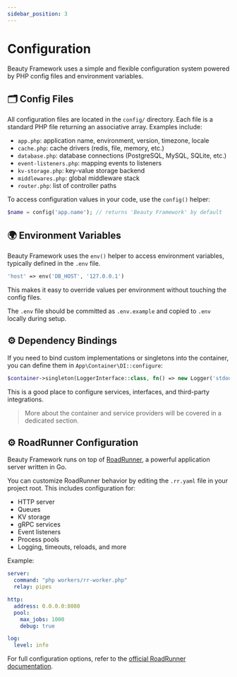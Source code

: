 ```yaml
---
sidebar_position: 3
---
```


# Configuration

Beauty Framework uses a simple and flexible configuration system powered by PHP config files and environment variables.


## 🗂 Config Files

All configuration files are located in the `config/` directory. Each file is a standard PHP file returning an associative array. Examples include:

* `app.php`: application name, environment, version, timezone, locale
* `cache.php`: cache drivers (redis, file, memory, etc.)
* `database.php`: database connections (PostgreSQL, MySQL, SQLite, etc.)
* `event-listeners.php`: mapping events to listeners
* `kv-storage.php`: key-value storage backend
* `middlewares.php`: global middleware stack
* `router.php`: list of controller paths

To access configuration values in your code, use the `config()` helper:

```php
$name = config('app.name'); // returns 'Beauty Framework' by default
```


## 🌍 Environment Variables

Beauty Framework uses the `env()` helper to access environment variables, typically defined in the `.env` file.

```php
'host' => env('DB_HOST', '127.0.0.1')
```

This makes it easy to override values per environment without touching the config files.

The `.env` file should be committed as `.env.example` and copied to `.env` locally during setup.


## ⚙️ Dependency Bindings

If you need to bind custom implementations or singletons into the container, you can define them in `App\Container\DI::configure`:

```php
$container->singleton(LoggerInterface::class, fn() => new Logger('stdout'));
```

This is a good place to configure services, interfaces, and third-party integrations.

> More about the container and service providers will be covered in a dedicated section.


## ⚙️ RoadRunner Configuration

Beauty Framework runs on top of [RoadRunner](https://roadrunner.dev), a powerful application server written in Go.

You can customize RoadRunner behavior by editing the `.rr.yaml` file in your project root. This includes configuration for:

* HTTP server
* Queues
* KV storage
* gRPC services
* Event listeners
* Process pools
* Logging, timeouts, reloads, and more

Example:

```yaml
server:
  command: "php workers/rr-worker.php"
  relay: pipes

http:
  address: 0.0.0.0:8080
  pool:
    max_jobs: 1000
    debug: true

log:
  level: info
```

For full configuration options, refer to the [official RoadRunner documentation](https://roadrunner.dev/docs).
